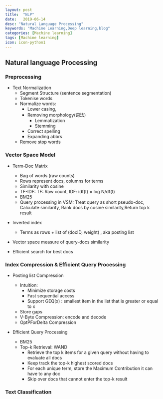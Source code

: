 ```yaml
---
layout: post
title:  "NLP"
date:   2019-06-14
desc: "Natural Language Processing"
keywords: "Machine Learning,Deep learning,blog"
categories: [Machine learning]
tags: [Machine learning]
icon: icon-python1
---
```

## Natural language Processing

### Preprocessing

- Text Normalization
  - Segment Structure (sentence segmentation)
  - Tokenise words
  - Normalize words:
    - Lower casing,
    - Removing morphology(词法)
      - Lemmatization
      - Stemming
    - Correct spelling
    - Expanding abbrs
  - Remove stop words

### Vector Space Model

- Term-Doc Matrix
  - Bag of words (raw counts)
  - Rows represent docs, columns for terms
  - Similarity with cosine
  - TF-IDF: TF: Raw count, IDF: idf(t) = log N/df(t)
  - BM25
  - Query processing in VSM: Treat query as short pseudo-doc, Calculate similarity, Rank docs by cosine similarity,Return top k result

- Inverted index
  - Terms as rows +  list of (docID, weight) , aka posting list

- Vector space measure of query-docs similarity

- Efficient search for best docs

### Index Compression & Efficient Query Processing

- Posting list Compression
  - Intuition:
    - Minimize storage costs
    - Fast sequential access
    - Support GEQ(x) : smallest item in the list that is greater or equal to x
  - Store gaps
  - V-Byte Compression: encode and decode
  - OptPForDelta Compression

- Efficient Query Processing
  - BM25
  - Top-k Retrieval: WAND
    - Retrieve the top k items for a given query without having to evaluate all docs
    - Keep track the top-k highest scored docs
    - For each unique term, store the Maximum Contribution it can have to any doc
    - Skip over docs that cannot enter the top-k result

### Text Classification
